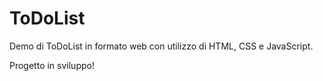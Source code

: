 # ToDoList

Demo di ToDoList in formato web con utilizzo di HTML, CSS e JavaScript.

Progetto in sviluppo!
